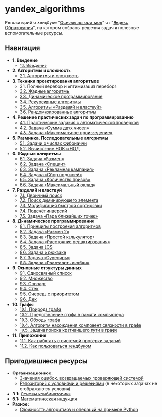 # yandex_algorithms
Репозиторий о хендбуке "[Основы алгоритмов](https://education.yandex.ru/handbook/algorithms)" от "[Яндекс Образования](https://education.yandex.ru)", на котором собраны решения задач и полезные вспомогательные ресурсы.


## Навигация
- **1. Введение**
    - [1.1. Введение](/1.1/)
- **2. Алгоритмы и сложность**
    - [2.1. Алгоритмы и сложность](/2.1/)
- **3. Техники проектирования алгоритмов**
    - [3.1. Полный перебор и оптимизация перебора](/3.1/)
    - [3.2. Жадные алгоритмы](/3.2/)
    - [3.3. Динамическое программирование](/3.3/)
    - [3.4. Рекурсивные алгоритмы](/3.4/)
    - [3.5. Алгоритмы «Разделяй и властвуй»](/3.5/)
    - [3.6. Рандомизированные алгоритмы](/3.6/)
- **4. Решение практических задач по программированию**
    - [4.1. Практические задания с автоматической проверкой](/4.1/)
    - [4.2. Задача «Сумма двух чисел»](/4.2/)
    - [4.3. Задача «Максимальное произведение»](/4.3/)
- **5. Разминка. Последовательные алгоритмы**
    - [5.1. Задачи о числах Фибоначчи](/5.1/)
    - [5.2. Вычисление НОК и НОД](/5.2/)
- **6. Жадные алгоритмы**
    - [6.1. Задача «Размен»](/6.1/)
    - [6.2. Задача «Специи»](/6.2/)
    - [6.3. Задача «Рекламная кампания»](/6.3/)
    - [6.4. Задача «Сбор подписей»](/6.4/)
    - [6.5. Задача «Количество призов»](/6.5/)
    - [6.6. Задача «Максимальный оклад»](/6.6/)
- **7. Разделяй и властвуй**
    - [7.1. Двоичный поиск](/7.1/)
    - [7.2. Поиск доминирующего элемента](/7.2/)
    - [7.3. Модификация быстрой сортировки](/7.3/)
    - [7.4. Подсчёт инверсий](/7.4/)
    - [7.5. Задача «Пара ближайших точек»](/7.5/)
- **8. Динамическое программирование**
    - [8.1. Принципы построения алгоритмов](/8.1/)
    - [8.2. Задача «Размен 2»](/8.2/)
    - [8.3. Задача «Простой калькулятор»](/8.3/)
    - [8.4. Задача «Расстояние редактирования»](/8.4/)
    - [8.5. Задача LCS](/8.5/)
    - [8.6. Задача о рюкзаке](/8.6/)
    - [8.7. Задача «Сувениры»](/8.7/)
    - [8.8. Задача «Расставить скобки»](/8.8/)
- **9. Основные структуры данных**
    - [9.1. Односвязный список](/9.1/)
    - [9.2. Множество](/9.2/)
    - [9.3. Словарь](/9.3/)
    - [9.4. Стек](/9.4/)
    - [9.5. Очередь с приоритетом](/9.5/)
    - [9.6. Дек](/9.6/)
- **10. Графы**
    - [10.1. Природа графа](/10.1/)
    - [10.2. Представление графа в памяти компьютера](/10.2/)
    - [10.3. Обходы графа](/10.3/)
    - [10.4. Алгоритм нахождения компонент связности в графе](/10.4/)
    - [10.5. Задача поиска кратчайшего пути в графе](/10.5/)
- **11. Приложение**
    - [11.1. Как работать с системой проверки заданий](/11.1/)
    - [11.2. Как пользоваться хендбуком](/11.2/)


## Пригодившиеся ресурсы
- **Организационное:** 
    - [Значения ошибок, возвращаемых проверяющей системой](https://contest.yandex.ru/errors)
    - [Репозиторий с условиями и решениями](https://github.com/qkue/yandex_algorithms_handbook) (в некоторых задачах не отображаются условия)
- **3.1:** [Основы комбинаторики](https://practicum.yandex.ru/blog/perestanovki-razmescheniya-sochetaniya-v-analize-dannyh)
- **5.1:** [Математическая индукция](https://practicum.yandex.ru/blog/metod-matematicheskoj-indukcii)
- **Разное:**
    - [Сложностть алгоритмов и операций на примере Python](https://proglib.io/p/slozhnost-algoritmov-i-operaciy-na-primere-python-2020-11-03)
